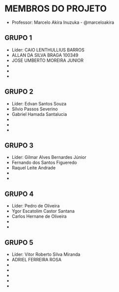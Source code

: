 MEMBROS DO PROJETO
==================

* Professor: Marcelo Akira Inuzuka - @marceloakira

GRUPO 1
-------
* Líder: CAIO LENTHULLIUS BARROS
* ALLAN DA SILVA BRAGA 100349
* JOSE UMBERTO MOREIRA JUNIOR
* 
* 
* 


GRUPO 2
-------
* Líder: Edvan Santos Souza
* Sílvio Passos Severino
* Gabriel Hamada Santalucia
* 
* 
* 

GRUPO 3
-------
* Líder: Gilmar Alves Bernardes Júnior
* Fernando dos Santos Figueredo
* Raquel Leite Andrade
* 
* 


GRUPO 4
-------
* Líder: Pedro de Oliveira
* Ygor Escatolim Castor Santana
* Carlos Hernane de Oliveira
* 
* 

GRUPO 5
-------
* Líder: Vitor Roberto Silva Miranda
* ADRIEL FERREIRA ROSA
* 
* 
* 
*
*
